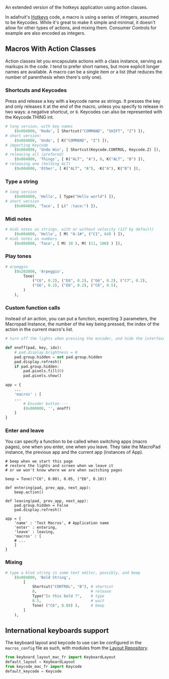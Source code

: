 An extended version of the hotkeys application using action classes.

In adafruit's [Hotkeys](https://learn.adafruit.com/macropad-hotkeys) code, a macro is using a series of integers, assumed to be Keycodes. While it's great to make it simple and minimal, it doesn't allow for other types of actions, and mixing them. Consumer Controls for example are also encoded as integers.

## Macros With Action Classes

Action classes let you encapsulate actions with a class instance, serving as markups in the code. I tend to prefer short names, but more explicit longer names are available. A macro can be a single item or a list (that reduces the number of parenthesis when there's only one).

### Shortcuts and Keycodes

Press and release a key with a keycode name as strings. It presses the key and only releases it at the end of the macro, unless you specify to release in two ways: a negative shortcut, or `0`. Keycodes can also be represented with the Keycode.THING int.

```py
# long version, with key names
    (0x004000, 'Redo', [ Shortcut("COMMAND", "SHIFT", "Z") ]),
# short version:
    (0x004000, 'Undo', [ K("COMMAND", "Z") ]),
# importing Keycode
    (0x004000, 'Undo Win', [ Shortcut(Keycode.CONTROL, Keycode.Z) ]),
# releasing all (prefered)
    (0x004000, 'Things', [ K("ALT", "A"), 0, K("ALT", "B") ]),
# releasing one (holding ALT)
    (0x004000, 'Other', [ K("ALT", "A"), -K("A"), K("B") ]),
```

### Type a string

```py
# long version
    (0x004000, 'Hello', [ Type("Hello world") ]),
# short version
    (0x004000, 'Taco', [ L(" :taco:") ]),
```

### Midi notes

```py
# midi notes as strings, with or without velocity (127 by default)
    (0x004000, 'Hello', [ M( "A-1#", ("C1", 64) ) ]),
# midi notes as numbers
    (0x004000, 'Taco', [ M( 10 ), M( (11, 100) ) ]),
```

### Play tones

```py
# arpeggio
    (0x202000, 'Arpeggio',
        Tone(
            ("C6", 0.2), ("E6", 0.2), ("G6", 0.2), ("C7", 0.2),
            ("G6", 0.2), ("E6", 0.2), ("C6", 0.5),
        )
    ),
```

### Custom function calls

Instead of an action, you can put a function, expecting 3 parameters, the Macropad Instance, the number of the key being pressed, the index of the action in the current macro's list.

```py
# turn off the lights when pressing the encoder, and hide the interface

def onoff(pad, key, idx):
    # pad.display.brightness = 0
    pad.group.hidden = not pad.group.hidden
    pad.display.refresh()
    if pad.group.hidden:
        pad.pixels.fill(0)
        pad.pixels.show()

app = {
    ...
    'macros' : [
    ...
        # Encoder button ---
        (0x000000, '', onoff)
    ]
}
```

### Enter and leave

You can specify a function to be called when switching apps (macro pages), one when you enter, one when you leave. They take the MacroPad instance, the previous app and the current app (instances of App).

```
# beep when we start this page
# restore the lights and screen when we leave it
# or we won't know where we are when switching pages

beep = Tone(("C6", 0.08), 0.05, ("E6", 0.10))

def entering(pad, prev_app, next_app):
    beep.action()

def leaving(pad, prev_app, next_app):
    pad.group.hidden = False
    pad.display.refresh()

app = {
    'name' : 'Test Macros', # Application name
    'enter' : entering,
    'leave' : leaving,
    'macros' : [
    # ...
    ]
}
```

### Mixing

```py
# type a blod string in some text editor, possibly, and beep
    (0x004000, 'Bold String',
        [
            Shortcut("CONTROL", "B"), # shortcut
            0,                        # release
            Type("Is this bold ?",    # type
            0.5,                      # wait
            Tone( ("C6", 0.08) ),     # beep
        ]
    ),
```

## International keyboards support

The keyboard layout and keycode to use can be configured in the `macros_config` file as such, with modules from the [Layout Repository](https://github.com/Neradoc/Circuitpython_Keyboard_Layouts).

```py
from keyboard_layout_mac_fr import KeyboardLayout
default_layout = KeyboardLayout
from keycode_mac_fr import Keycode
default_keycode = Keycode
```
